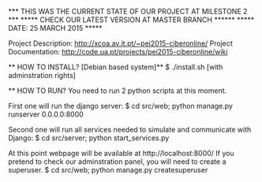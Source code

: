 *** THIS WAS THE CURRENT STATE OF OUR PROJECT AT MILESTONE 2 ***
***** CHECK OUR LATEST VERSION AT MASTER BRANCH ******
***** DATE: 25 MARCH 2015 *****

Project Description: http://xcoa.av.it.pt/~pei2015-ciberonline/
Project Documentation: http://code.ua.pt/projects/pei2015-ciberonline/wiki

** HOW TO INSTALL? [Debian based system]**
    $ ./install.sh [with adminstration rights]

** HOW TO RUN?
You need to run 2 python scripts at this moment.

First one will run the django server:
    $ cd src/web; python manage.py runserver 0.0.0.0:8000

Second one will run all services needed to simulate and communicate with Django:
    $ cd src/server; python start_services.py

At this point webpage will be available at http://localhost:8000/
If you pretend to check our adminstration panel, you will need to create a superuser.
    $ cd src/web; python manage.py createsuperuser